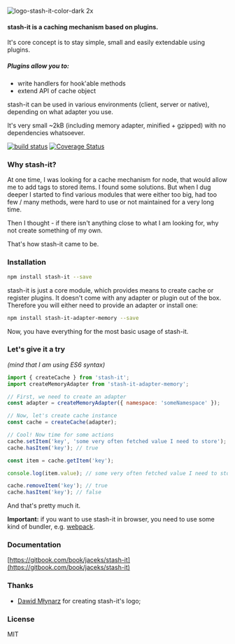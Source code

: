 ![logo-stash-it-color-dark 2x](https://user-images.githubusercontent.com/1819138/30385483-99fd209c-98a7-11e7-85e2-595791d8d894.png)

#### stash-it is a caching mechanism based on plugins.

It's core concept is to stay simple, small and easily extendable using plugins.

##### Plugins allow you to:

* write handlers for hook'able methods
* extend API of cache object

stash-it can be used in various environments \(client, server or native\), depending on what adapter you use.

It's very small ~2kB \(including memory adapter, minified + gzipped\) with no dependencies whatsoever.

[![build status](https://img.shields.io/travis/smolak/stash-it/master.svg?style=flat-square)](https://travis-ci.org/smolak/stash-it)
[![Coverage Status](https://coveralls.io/repos/github/smolak/stash-it/badge.svg?branch=master)](https://coveralls.io/github/smolak/stash-it?branch=master)

### Why stash-it?

At one time, I was looking for a cache mechanism for node, that would allow me to add tags to stored items. I found some solutions. But when I dug deeper I started to find various modules that were either too big, had too few / many methods, were hard to use or not maintained for a very long time.

Then I thought - if there isn't anything close to what I am looking for, why not create something of my own.

That's how stash-it came to be.

### Installation

```bash
npm install stash-it --save
```

stash-it is just a core module, which provides means to create cache or register plugins. It doesn't come with any adapter or plugin out of the box. Therefore you will either need to provide an adapter or install one:

```bash
npm install stash-it-adapter-memory --save
```

Now, you have everything for the most basic usage of stash-it.

### Let's give it a try

_\(mind that I am using ES6 syntax\)_

```js
import { createCache } from 'stash-it';
import createMemoryAdapter from 'stash-it-adapter-memory';

// First, we need to create an adapter
const adapter = createMemoryAdapter({ namespace: 'someNamespace' });

// Now, let's create cache instance
const cache = createCache(adapter);

// Cool! Now time for some actions
cache.setItem('key', 'some very often fetched value I need to store');
cache.hasItem('key'); // true

const item = cache.getItem('key');

console.log(item.value); // some very often fetched value I need to store

cache.removeItem('key'); // true
cache.hasItem('key'); // false
```

And that's pretty much it.

**Important:** if you want to use stash-it in browser, you need to use some kind of bundler, e.g. [webpack](https://webpack.github.io/).

### Documentation

[https://gitbook.com/book/jaceks/stash-it](https://gitbook.com/book/jaceks/stash-it)

### Thanks

* [Dawid Młynarz](http://mlynarz.com) for creating stash-it's logo;

### License

MIT
